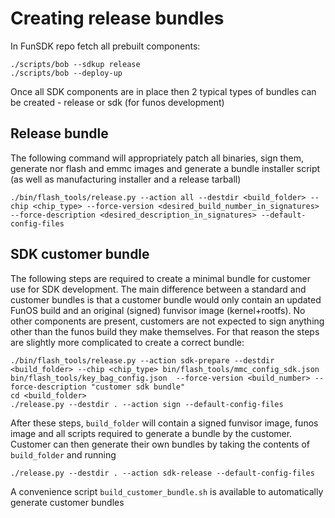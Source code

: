 # Creating release bundles

In FunSDK repo fetch all prebuilt components:
```
./scripts/bob --sdkup release
./scripts/bob --deploy-up
```

Once all SDK components are in place then 2 typical types of bundles can be created - release or sdk (for funos development)

## Release bundle

The following command will appropriately patch all binaries, sign them, generate nor flash and emmc images and generate a bundle installer script (as well as manufacturing installer and a release tarball)
```
./bin/flash_tools/release.py --action all --destdir <build_folder> --chip <chip_type> --force-version <desired_build_number_in_signatures> --force-description <desired_description_in_signatures> --default-config-files
```

## SDK customer bundle

The following steps are required to create a minimal bundle for customer use for SDK development.
The main difference between a standard and customer bundles is that a customer bundle would only contain an updated FunOS build and an original (signed) funvisor image (kernel+rootfs). No other components are present, customers are not expected to sign anything other than the funos build they make themselves.
For that reason the steps are slightly more complicated to create a correct bundle:

```
./bin/flash_tools/release.py --action sdk-prepare --destdir <build_folder> --chip <chip_type> bin/flash_tools/mmc_config_sdk.json bin/flash_tools/key_bag_config.json  --force-version <build_number> --force-description "customer sdk bundle"
cd <build_folder>
./release.py --destdir . --action sign --default-config-files
```
After these steps, `build_folder` will contain a signed funvisor image, funos image and all scripts required to generate a bundle by the customer.
Customer can then generate their own bundles by taking the contents of `build_folder` and running
```
./release.py --destdir . --action sdk-release --default-config-files
```


A convenience script `build_customer_bundle.sh` is available to automatically generate customer bundles

